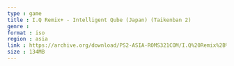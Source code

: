 ```yaml
---
type : game
title : I.Q Remix+ - Intelligent Qube (Japan) (Taikenban 2)
genre : 
format : iso
region : asia
link : https://archive.org/download/PS2-ASIA-ROMS321COM/I.Q%20Remix%2B%20-%20Intelligent%20Qube%20%28Japan%29%20%28Taikenban%202%29.7z
size : 134MB
---
```

